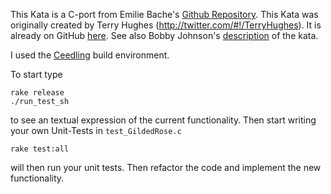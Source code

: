 This Kata is a C-port from Emilie Bache's [Github Repository](https://github.com/emilybache/GildedRose-Refactoring-Kata).
This Kata was originally created by Terry Hughes (http://twitter.com/#!/TerryHughes). It is already on GitHub [here](https://github.com/NotMyself/GildedRose). See also Bobby Johnson's [description](http://iamnotmyself.com/2011/02/13/refactor-this-the-gilded-rose-kata/) of the kata.

I used the [Ceedling](https://github.com/ThrowTheSwitch/Ceedling) build environment.

To start type
    
    rake release
    ./run_test_sh
    
to see an textual expression of the current functionality. Then start writing your own Unit-Tests in `test_GildedRose.c`
    
    rake test:all

will then run your unit tests. Then refactor the code and implement the new functionality.